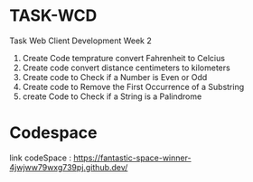 # TASK-WCD

Task Web Client Development Week 2
1. Create Code temprature convert Fahrenheit to Celcius
2. Create code convert distance centimeters to kilometers
3. Create code to  Check if a Number is Even or Odd
4. Create code to Remove the First Occurrence of a Substring
5. create Code to Check if a String is a Palindrome


# Codespace
link codeSpace : https://fantastic-space-winner-4jwjww79wxg739pj.github.dev/

